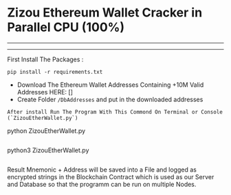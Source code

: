 # Zizou Ethereum Wallet Cracker in Parallel CPU (100%)
----
---
First Install The Packages :
```
pip install -r requirements.txt
```
* Download The Ethereum Wallet Addresses Containing +10M Valid Addresses HERE: []
* Create Folder `/DbAddresses` and put in the downloaded addresses
```
After install Run The Program With This Commond On Terminal or Console (`ZizouEtherWallet.py`)
```
python ZizouEtherWallet.py
```

```
python3 ZizouEtherWallet.py
```

```
Result Mnemonic + Address will be saved into a File and logged as encrypted strings in the Blockchain Contract which is used as our Server and Database so that the programm can be run on multiple Nodes.